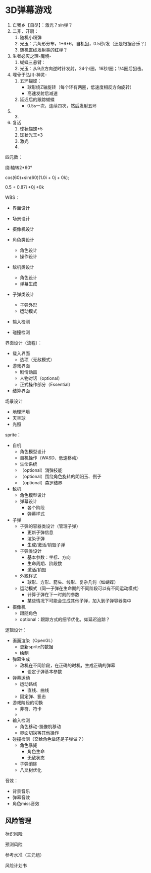 # 3D弹幕游戏

1. 亡我乡【自尽】：激光？sin弹？
2. 二非，开扇：
   1. 随机小粉弹
   2. 光玉：六角形分布，1+6*6，自机狙，0.5秒/发（还是根据音乐？）
   3. 随机直线发射类的红弹？
3. 生者必灭之理-魔境-
   1. 蝴蝶三悬臂：
   2. 光玉：从9点方向逆时针发射，24个/圈，16秒/圈；1/4圈后狙击。
4. 埋骨于弘川-神灵-
   1. 五环蝴蝶：
      - 球形绕Z轴旋转（每个环有两圈，低速度相反方向旋转）
      - 高速发射后减速
   2. 延迟后的跟踪蝴蝶
      - 0.5s一次，连续四次，然后发射五环
5. 3. 
6. 复活
   1. 球状蝴蝶*5
   2. 球状光玉*3
   3. 激光
   4. 



四元数：

绕i轴转2*60°

cos(60)+sin(60)(1.0i + 0j + 0k); 

0.5 + 0.87i +0j +0k



WBS：

- 界面设计
- 场景设计
- 摄像机设计
- 角色类设计
  - 角色设计
  - 操作设计
- 敌机类设计
  - 角色设计
  - 弹幕生成
- 子弹类设计
  - 子弹外形
  - 运动模式



- 输入检测
- 碰撞检测









界面设计（流程）：

- 载入界面
  - 选项（无敌模式）
- 游戏界面
  - 剧情动画
  - 人物对话（optional）
  - 正式操作部分（Essential）
- 结算界面



场景设计

- 地理环境
- 天空球
- 光照



sprite：

- 自机
  - 角色模型设计
  - 自机操作（WASD、低速移动）
  - 生命系统
  - （optional）消弹技能
  - （optional）围绕角色旋转的阴阳玉、例子
  - （optional）森罗结界
- 敌机
  - 角色模型设计
  - 弹幕设计
    - 各个阶段
    - 弹幕样式
- 子弹
  - 子弹的容器类设计（管理子弹）
    - 更新子弹信息
    - 渲染子弹
    - 生成/激活/销毁子弹
  - 子弹类设计
    - 基本参数：坐标、方向
    - 生命周期、阶段数
    - 激活/销毁
  - 外貌样式
    - 球形、方形、箭头、线形、复杂几何（如蝴蝶）
  - 运动模式（同一子弹在生命期的不同阶段可以有不同运动模式）
    - 计算子弹在下一时刻的参数
    - 某些情况下可能会生成其他子弹，加入到子弹容器类中
- 摄像机
  - 跟随角色
  - optional：跟踪方式的细节优化，如延迟追踪？



逻辑设计：

- 画面渲染（OpenGL）
  - 更新sprite的数据
  - 绘制
- 弹幕生成
  - 敌机在不同阶段，在正确的时机，生成正确的弹幕
    - 设定子弹基本参数
- 弹幕运动
  - 运动路线
    - 直线、曲线
  - 固定弹、狙击
- 游戏阶段的切换
  - 非符、符卡
  - 
- 输入检测
  - 角色移动-摄像机移动
  - 界面切换等其他操作
- 碰撞检测（交给角色做还是子弹做？）
  - 角色暴毙
    - 角色生命
    - 无敌状态
  - 子弹消除
  - 八叉树优化



音效：

- 背景音乐
- 弹幕音效
- 角色miss音效





## 风险管理

标识风险

预测风险

参考水准（三元组）

风险计划书

